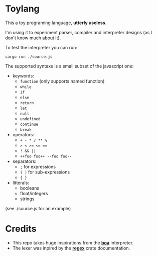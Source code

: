 # Toylang
This a toy programing language, **utterly useless**.

I'm using it to experiment parser, compiler and interpreter designs (as I don't know much about it).

To test the interpreter you can run: 
```
cargo run ./source.js
```

The supported syntaxe is a small subset of the javascript one:
* keywords:
    * `function` (only supports named function)
    * `while`
    * `if`
    * `else`
    * `return`
    * `let`
    * `null`
    * `undefined`
    * `continue`
    * `break`
* operators:
    * `+ - * / ** %`
    * `> < >= <= ==`
    * `! && ||`
    * `++foo foo++ --foo foo--` 
* separators:
    * `;` for expressions
    * `( )` for sub-expressions
    * `{ }`
* litterals:
    * booleans
    * float/integers
    * strings

(see ./source.js for an example)

# Credits
 * This repo takes huge inspirations from the [**boa**](https://github.com/jasonwilliams/boa) interpreter.
 * The lexer was inpired by the [**regex**](https://github.com/rust-lang/regex/blob/master/HACKING.md) crate documentation.
